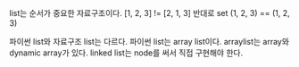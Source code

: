 
list는 순서가 중요한 자료구조이다. 
[1, 2, 3] != [2, 1, 3]
반대로 set
(1, 2, 3) == (1, 2, 3)

파이썬 list와 자료구조 list는 다르다.
파이썬 list는 array list이다.
arraylist는 array와 dynamic array가 있다.
linked list는 node를 써서 직접 구현해야 한다.


